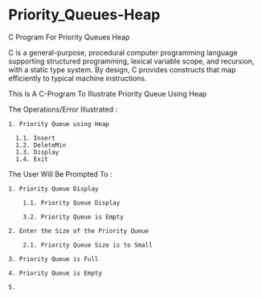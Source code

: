 # Priority_Queues-Heap
C Program For Priority Queues Heap

C is a general-purpose, procedural computer programming language supporting structured programming, lexical variable scope, and recursion, with a static type system. By design, C provides constructs that map efficiently to typical machine instructions.

This Is A C-Program To Illustrate Priority Queue Using Heap

The Operations/Error Illustrated :

    1. Priority Queue using Heap

      1.1. Insert
      1.2. DeleteMin
      1.3. Display
      1.4. Exit

The User Will Be Prompted To :

    1. Priority Queue Display

        1.1. Priority Queue Display

        3.2. Priority Queue is Empty

    2. Enter the Size of the Priority Queue
    
        2.1. Priority Queue Size is to Small

    3. Priority Queue is Full

    4. Priority Queue is Empty

    5. 
